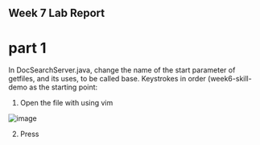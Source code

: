 ## Week 7 Lab Report

# part 1

In DocSearchServer.java, change the name of the start parameter of getfiles, and its uses, to be called base. Keystrokes in order (week6-skill-demo as the starting point:

1. Open the file with using vim

![image](https://user-images.githubusercontent.com/114322721/201586420-8a5b792b-18a3-4674-b1cf-2fabc51efeb2.png)

2. Press <Enter>
